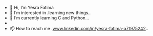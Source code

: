 - 👋 Hi, I’m Yesra Fatima
- 👀 I’m interested in .learning new things..
- 🌱 I’m currently learning C and Python...
- 
- 📫 How to reach me .www.linkedin.com/in/yesra-fatima-a71975242..

<!---
yesra29/yesra29 is a ✨ special ✨ repository because its `README.md` (this file) appears on your GitHub profile.
You can click the Preview link to take a look at your changes.
--->
